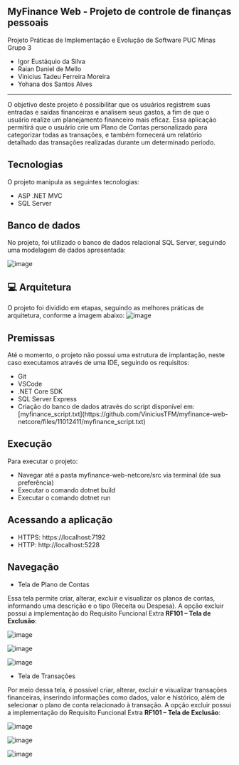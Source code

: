 MyFinance Web - Projeto de controle de finanças pessoais
-
Projeto Práticas de Implementação e Evolução de Software PUC Minas\
Grupo 3 
<ul>
  <li>Igor Eustáquio da Silva</li>
  <li>Raian Daniel de Mello</li>
  <li>Vinicius Tadeu Ferreira Moreira</li>
  <li>Yohana dos Santos Alves </li>
</ul>

<hr>

<p>
O objetivo deste projeto é possibilitar que os usuários registrem suas entradas e saídas financeiras e analisem seus gastos, a fim de que o usuário realize um planejamento financeiro mais eficaz. Essa aplicação permitirá que o usuário crie um Plano de Contas personalizado para categorizar todas as transações, e também fornecerá um relatório detalhado das transações realizadas durante um determinado período.

Tecnologias
-
O projeto manipula as seguintes tecnologias:
<ul>
  <li>ASP .NET MVC</li>
  <li>SQL Server</li>
</ul>


Banco de dados
-
No projeto, foi utilizado o banco de dados relacional SQL Server, seguindo uma modelagem de dados apresentada:

![image](https://user-images.githubusercontent.com/14062554/226212117-fc941816-e9b9-4df0-8234-efd620453a73.png)


💻 Arquitetura
-
O projeto foi dividido em etapas, seguindo as melhores práticas de arquitetura, conforme a imagem abaixo:
![image](https://user-images.githubusercontent.com/14062554/226212163-ae3d8378-12f8-4d32-93c6-571da9d54fd9.png)



Premissas
-
Até o momento, o projeto não possui uma estrutura de implantação, neste caso executamos através de uma IDE, seguindo os requisitos:

<ul>
  <li>Git</li>
  <li>VSCode</li>
  <li>.NET Core SDK</li>
  <li>SQL Server Express</li>
  <li>Criação do banco de dados através do script disponível em: 
    [myfinance_script.txt](https://github.com/ViniciusTFM/myfinance-web-netcore/files/11012411/myfinance_script.txt)
  </li>
</ul>


Execução
-
Para executar o projeto:
<ul>
  <li>Navegar até a pasta myfinance-web-netcore/src via terminal (de sua preferência)</li>
  <li>Executar o comando dotnet build</li>
  <li>Executar o comando dotnet run</li>
</ul>


Acessando a aplicação
-
<ul>
  <li>HTTPS: https://localhost:7192</li>
  <li>HTTP: http://localhost:5228</li>
</ul>


Navegação
-
<ul>
  <li>Tela de Plano de Contas</li>
</ul>
Essa tela permite criar, alterar, excluir e visualizar os planos de contas, informando uma descrição e o tipo (Receita ou Despesa). A opção excluir possui a implementação do Requisito Funcional Extra <b>RF101 – Tela de Exclusão</b>:

![image](https://user-images.githubusercontent.com/14062554/226212453-adb1d872-7cdc-493b-bd30-2aace290ce38.png)

![image](https://user-images.githubusercontent.com/14062554/226213039-d655b718-439c-49cc-8a23-39f677901daa.png)

![image](https://user-images.githubusercontent.com/14062554/226213169-cafd4d55-fc59-43da-be74-35a727461c12.png)



<ul>
  <li>Tela de Transações</li>
</ul>
Por meio dessa tela, é possível criar, alterar, excluir e visualizar transações financeiras, inserindo informações como dados, valor e histórico, além de selecionar o plano de conta relacionado à transação. A opção excluir possui a implementação do Requisito Funcional Extra <b>RF101 – Tela de Exclusão</b>:

![image](https://user-images.githubusercontent.com/14062554/226212525-de0d4ef2-ec56-4f09-a68c-0499682f7f40.png)

![image](https://user-images.githubusercontent.com/14062554/226213048-6ed7bc0c-c883-4746-90c3-65231e6e52da.png)

![image](https://user-images.githubusercontent.com/14062554/226213121-012fa454-2c21-4dc0-9941-61905ade7996.png)


</p>
